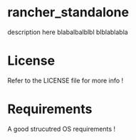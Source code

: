 # rancher_standalone
description here blabalbalblbl
blblablabla

# License
Refer to the LICENSE file for more info !

# Requirements
A good strucutred OS requirements !
